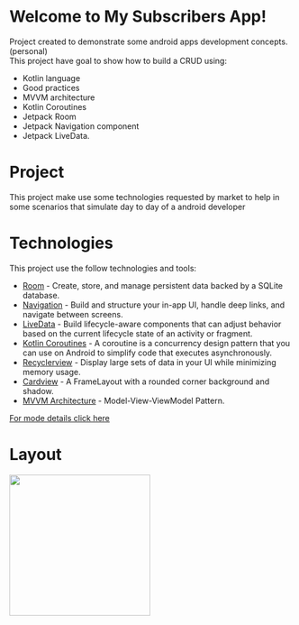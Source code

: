 # Welcome to My Subscribers App!
Project created to demonstrate some android apps development concepts. (personal)</br>
This project have goal to show how to build a CRUD using:</br>
- Kotlin language
- Good practices
- MVVM architecture
- Kotlin Coroutines
- Jetpack Room
- Jetpack Navigation component
- Jetpack LiveData.

# Project
This project make use some technologies requested by market to help in some scenarios that simulate day to day of a android developer

# Technologies
This project use the follow technologies and tools:
- [Room](https://developer.android.com/jetpack/androidx/releases/room) - Create, store, and manage persistent data backed by a SQLite database.
- [Navigation](https://developer.android.com/jetpack/androidx/releases/navigation) - Build and structure your in-app UI, handle deep links, and navigate between screens.
- [LiveData](https://developer.android.com/jetpack/androidx/releases/lifecycle) - Build lifecycle-aware components that can adjust behavior based on the current lifecycle state of an activity or fragment.
- [Kotlin Coroutines](https://developer.android.com/kotlin/coroutines) - A coroutine is a concurrency design pattern that you can use on Android to simplify code that executes asynchronously.
- [Recyclerview](https://developer.android.com/guide/topics/ui/layout/recyclerview?hl=pt-br) - Display large sets of data in your UI while minimizing memory usage.
- [Cardview](https://developer.android.com/guide/topics/ui/layout/cardview?hl=pt-br) - A FrameLayout with a rounded corner background and shadow.
- [MVVM Architecture](https://medium.com/upday-devs/android-architecture-patterns-part-3-model-view-viewmodel-e7eeee76b73b) - Model-View-ViewModel Pattern.

[For mode details click here](https://developer.android.com/jetpack/)
	
# Layout
<img src="app/src/main/res/screenshot/crud.gif" width="250">
